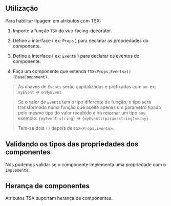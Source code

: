## Utilização

Para habilitar tipagem em atributos com TSX:

1. Importe a função `TSX` do vue-facing-decorator.

2. Define a interface ( ex: `Props` ) para declarar as propriedades do componente.
 
3. Define a interface ( ex: `Events` ) para declarar os eventos do componente.

4. Faça um componente que estenda `TSX<Props,Events>()(BaseComponent)`.

> As chaves de `Events` serão capitalizadas e prefixadas com `on`. ex: `myEvent` => `onMyEvent`

> Se o valor de `Events` tem o tipo diferente de função, o tipo será transformado numa função que aceite apenas um parametro tipado pelo mesmo tipo do valor recebido e irá retornar um tipo `any`. exemplo: `{myEvent:string}` => `{myEvent:(param:string)=>any}`.

> Tem-se dois `()` depois de `TSX<Props,Events>`.

[](./code-usage.tsx ':include :type=code tsx')

## Validando os tipos das propriedades dos componentes 

Nós podemos validar se o componente implementa uma propriedade com o `implements`.

[](./code-type-checking.tsx ':include :type=code tsx')

## Herança de componentes

Atributos TSX suportam herança de componentes.

[](./code-component-inheritance.tsx ':include :type=code tsx')



